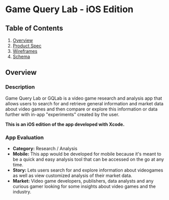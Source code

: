 # Game Query Lab - iOS Edition

## Table of Contents
1. [Overview](#Overview)
1. [Product Spec](#Product-Spec)
1. [Wireframes](#Wireframes)
2. [Schema](#Schema)

## Overview
### Description
Game Query Lab or GQLab is a video game research and analysis app that allows users to search for and retrieve general information and market data about video games and then compare or explore this information or data further with in-app "experiments" created by the user.  

**This is an iOS edition of the app developed with Xcode.**

### App Evaluation
- **Category:** Research / Analysis
- **Mobile:** This app would be developed for mobile because it's meant to be a quick and easy analysis tool that can be accessed on the go at any time.
- **Story:** Lets users search for and explore information about videogames as well as view customized analysis of their market data.
- **Market:** Video game developers, publishers, data analysts and any curious gamer looking for some insights about video games and the industry.
